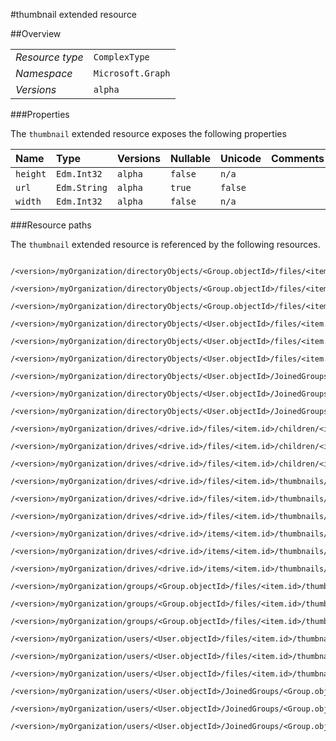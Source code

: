 #thumbnail extended resource

 



##Overview

|  |  | 
| :-- | :-- | 
| _Resource type_ | `ComplexType` | 
| _Namespace_ | `Microsoft.Graph` | 
| _Versions_ | `alpha` | 


###Properties

The `thumbnail` extended resource exposes the following properties 

| Name | Type | Versions | Nullable | Unicode | Comments | 
| :-- | :-- | :-- | :-- | :-- | :-- | 
| `height` | `Edm.Int32` | `alpha` | `false` | `n/a` |  | 
| `url` | `Edm.String` | `alpha` | `true` | `false` |  | 
| `width` | `Edm.Int32` | `alpha` | `false` | `n/a` |  | 


###Resource paths

The `thumbnail` extended resource is referenced by the following resources. 

```
	/<version>/myOrganization/directoryObjects/<Group.objectId>/files/<item.id>/thumbnails/<thumbnailSet.id>/large
	/<version>/myOrganization/directoryObjects/<Group.objectId>/files/<item.id>/thumbnails/<thumbnailSet.id>/medium
	/<version>/myOrganization/directoryObjects/<Group.objectId>/files/<item.id>/thumbnails/<thumbnailSet.id>/small
	/<version>/myOrganization/directoryObjects/<User.objectId>/files/<item.id>/thumbnails/<thumbnailSet.id>/large
	/<version>/myOrganization/directoryObjects/<User.objectId>/files/<item.id>/thumbnails/<thumbnailSet.id>/medium
	/<version>/myOrganization/directoryObjects/<User.objectId>/files/<item.id>/thumbnails/<thumbnailSet.id>/small
	/<version>/myOrganization/directoryObjects/<User.objectId>/JoinedGroups/<Group.objectId>/files/<item.id>/thumbnails/<thumbnailSet.id>/large
	/<version>/myOrganization/directoryObjects/<User.objectId>/JoinedGroups/<Group.objectId>/files/<item.id>/thumbnails/<thumbnailSet.id>/medium
	/<version>/myOrganization/directoryObjects/<User.objectId>/JoinedGroups/<Group.objectId>/files/<item.id>/thumbnails/<thumbnailSet.id>/small
	/<version>/myOrganization/drives/<drive.id>/files/<item.id>/children/<item.id>/thumbnails/<thumbnailSet.id>/large
	/<version>/myOrganization/drives/<drive.id>/files/<item.id>/children/<item.id>/thumbnails/<thumbnailSet.id>/medium
	/<version>/myOrganization/drives/<drive.id>/files/<item.id>/children/<item.id>/thumbnails/<thumbnailSet.id>/small
	/<version>/myOrganization/drives/<drive.id>/files/<item.id>/thumbnails/<thumbnailSet.id>/large
	/<version>/myOrganization/drives/<drive.id>/files/<item.id>/thumbnails/<thumbnailSet.id>/medium
	/<version>/myOrganization/drives/<drive.id>/files/<item.id>/thumbnails/<thumbnailSet.id>/small
	/<version>/myOrganization/drives/<drive.id>/items/<item.id>/thumbnails/<thumbnailSet.id>/large
	/<version>/myOrganization/drives/<drive.id>/items/<item.id>/thumbnails/<thumbnailSet.id>/medium
	/<version>/myOrganization/drives/<drive.id>/items/<item.id>/thumbnails/<thumbnailSet.id>/small
	/<version>/myOrganization/groups/<Group.objectId>/files/<item.id>/thumbnails/<thumbnailSet.id>/large
	/<version>/myOrganization/groups/<Group.objectId>/files/<item.id>/thumbnails/<thumbnailSet.id>/medium
	/<version>/myOrganization/groups/<Group.objectId>/files/<item.id>/thumbnails/<thumbnailSet.id>/small
	/<version>/myOrganization/users/<User.objectId>/files/<item.id>/thumbnails/<thumbnailSet.id>/large
	/<version>/myOrganization/users/<User.objectId>/files/<item.id>/thumbnails/<thumbnailSet.id>/medium
	/<version>/myOrganization/users/<User.objectId>/files/<item.id>/thumbnails/<thumbnailSet.id>/small
	/<version>/myOrganization/users/<User.objectId>/JoinedGroups/<Group.objectId>/files/<item.id>/thumbnails/<thumbnailSet.id>/large
	/<version>/myOrganization/users/<User.objectId>/JoinedGroups/<Group.objectId>/files/<item.id>/thumbnails/<thumbnailSet.id>/medium
	/<version>/myOrganization/users/<User.objectId>/JoinedGroups/<Group.objectId>/files/<item.id>/thumbnails/<thumbnailSet.id>/small
```





